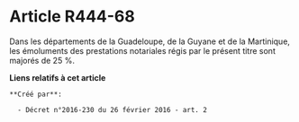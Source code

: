 # Article R444-68

Dans les départements de la Guadeloupe, de la Guyane et de la Martinique, les émoluments des prestations notariales régis par
le présent titre sont majorés de 25 %.

**Liens relatifs à cet article**

	**Créé par**:

	  - Décret n°2016-230 du 26 février 2016 - art. 2
